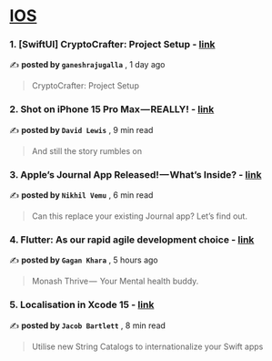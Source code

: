 
<h1><a href=https://medium.com/tag/ios/recommended target="_blank" rel="noopener noreferrer">IOS</a></h1>
<h3>1. [SwiftUI] CryptoCrafter: Project Setup - <a href=https://medium.com/@ganeshrajugalla/swiftui-cryptocrafter-project-setup-490980fb8b0d?source=tag_recommended_feed---------0-84----------ios----------5d559c24_bf06_4935_88ce_f96a2ff6b5fb------- target="_blank" rel="noopener noreferrer">link</a></h3>

✍️ **posted by `ganeshrajugalla`** <date> , 1 day ago</date>

<blockquote>CryptoCrafter: Project Setup</blockquote>

<h3>2. Shot on iPhone 15 Pro Max — REALLY! - <a href=https://medium.com/macoclock/shot-on-iphone-15-pro-max-really-13d64e95d5c7?source=tag_recommended_feed---------1-107----------ios----------5d559c24_bf06_4935_88ce_f96a2ff6b5fb------- target="_blank" rel="noopener noreferrer">link</a></h3>

✍️ **posted by `David Lewis`** <date> , 9 min read</date>

<blockquote>And still the story rumbles on</blockquote>

<h3>3. Apple’s Journal App Released! — What’s Inside? - <a href=https://medium.com/macoclock/apples-journal-app-released-what-s-inside-63fdaaa92400?source=tag_recommended_feed---------2-85----------ios----------5d559c24_bf06_4935_88ce_f96a2ff6b5fb------- target="_blank" rel="noopener noreferrer">link</a></h3>

✍️ **posted by `Nikhil Vemu`** <date> , 6 min read</date>

<blockquote>Can this replace your existing Journal app? Let’s find out.</blockquote>

<h3>4. Flutter: As our rapid agile development choice - <a href=https://medium.com/@gagansher.khara/flutter-as-our-rapid-agile-development-choice-69ee5048ad69?source=tag_recommended_feed---------3-84----------ios----------5d559c24_bf06_4935_88ce_f96a2ff6b5fb------- target="_blank" rel="noopener noreferrer">link</a></h3>

✍️ **posted by `Gagan Khara`** <date> , 5 hours ago</date>

<blockquote>Monash Thrive —  Your Mental health buddy.</blockquote>

<h3>5. Localisation in Xcode 15 - <a href=https://medium.com/better-programming/localisation-in-xcode-15-5be52e97fff0?source=tag_recommended_feed---------4-107----------ios----------5d559c24_bf06_4935_88ce_f96a2ff6b5fb------- target="_blank" rel="noopener noreferrer">link</a></h3>

✍️ **posted by `Jacob Bartlett`** <date> , 8 min read</date>

<blockquote>Utilise new String Catalogs to internationalize your Swift apps</blockquote>

